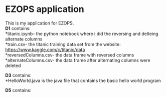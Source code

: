 # EZOPS application
This is my application for EZOPS.<br>
**D1** contains: <br> 
*titanic.ipynb- the python notebook where i did the reversing and delteing alternate columns<br>
*train.csv- the titanic training data set from the website: https://www.kaggle.com/c/titanic/data<br>
*reversedColumns.csv- the data frame with reversed columns<br>
*alternateColumns.csv- the data frame after alternating columns were deleted<br>

**D3** contains: <br> 
*HelloWorld.java is the java file that contains the basic hello world program <br>

**D5** contains: <br> 
